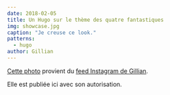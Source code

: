 ```yaml
---
date: 2018-02-05
title: Un Hugo sur le thème des quatre fantastiques
img: showcase.jpg
caption: "Je creuse ce look."
patterns:
  - hugo
author: Gillian
---
```


[Cette photo](https://www.instagram.com/p/Beyg_MMhMH0PsSBwQkKVqMT7pObcJ0Ffb7jAAw0/?taken-by=gilliancrafts) provient du [feed Instagram de Gillian](https://www.instagram.com/gilliancrafts/).

Elle est publiée ici avec son autorisation.
